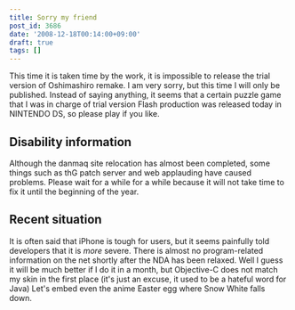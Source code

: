 ```yaml
---
title: Sorry my friend
post_id: 3686
date: '2008-12-18T00:14:00+09:00'
draft: true
tags: []
---
```


This time it is taken time by the work, it is impossible to release the trial version of Oshimashiro remake. I am very sorry, but this time I will only be published. Instead of saying anything, it seems that a certain puzzle game that I was in charge of trial version Flash production was released today in NINTENDO DS, so please play if you like.

## Disability information

Although the danmaq site relocation has almost been completed, some things such as thG patch server and web applauding have caused problems. Please wait for a while for a while because it will not take time to fix it until the beginning of the year.

## Recent situation

It is often said that iPhone is tough for users, but it seems painfully told developers that it is _more_ severe. There is almost no program-related information on the net shortly after the NDA has been relaxed. Well I guess it will be much better if I do it in a month, but Objective-C does not match my skin in the first place (it's just an excuse, it used to be a hateful word for Java) Let's embed even the anime Easter egg where Snow White falls down.
